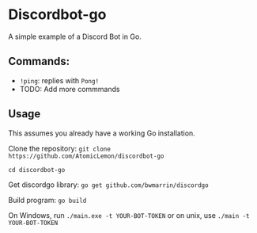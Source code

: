 # Discordbot-go
A simple example of a Discord Bot in Go.


## Commands:

* `!ping`: replies with `Pong!`
* TODO: Add more commmands


## Usage

This assumes you already have a working Go installation.

Clone the repository: `git clone https://github.com/AtomicLemon/discordbot-go`

`cd discordbot-go`

Get discordgo library: `go get github.com/bwmarrin/discordgo`

Build program: `go build`

On Windows, run `./main.exe -t YOUR-BOT-TOKEN` or on unix, use `./main -t YOUR-BOT-TOKEN`
